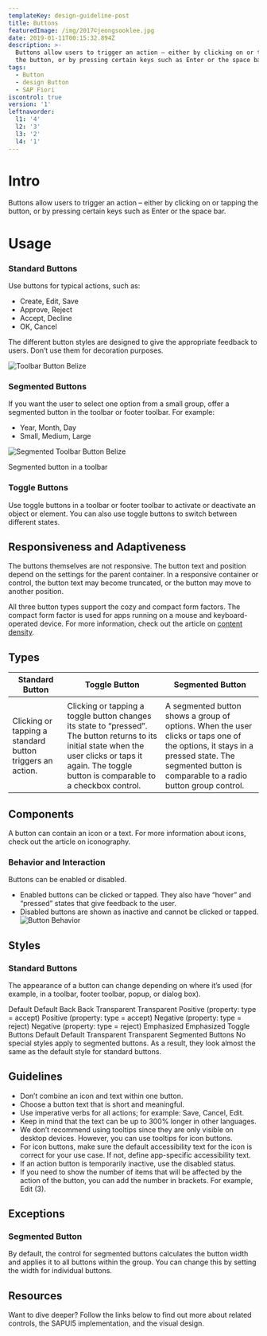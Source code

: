 ```yaml
---
templateKey: design-guideline-post
title: Buttons
featuredImage: /img/2017©jeongsooklee.jpg
date: 2019-01-11T00:15:32.894Z
description: >-
  Buttons allow users to trigger an action – either by clicking on or tapping
  the button, or by pressing certain keys such as Enter or the space bar.   
tags:
  - Button
  - design Button
  - SAP Fiori
iscontrol: true
version: '1'
leftnavorder:
  l1: '4'
  l2: '3'
  l3: '2'
  l4: '1'
---
```


# Intro

Buttons allow users to trigger an action – either by clicking on or tapping the button, or by pressing certain keys such as Enter or the space bar. 

# Usage

### Standard Buttons

Use buttons for typical actions, such as:

- Create, Edit, Save
- Approve, Reject
- Accept, Decline
- OK, Cancel

The different button styles are designed to give the appropriate feedback to users. Don’t use them for decoration purposes.


![Toolbar Button Belize](/img/toolbarbuttons1-Belize.png "Toolbar Button Belize")



### Segmented Buttons
If you want the user to select one option from a small group, offer a segmented button in the toolbar or footer toolbar. For example:

- Year, Month, Day
- Small, Medium, Large


![Segmented Toolbar Button Belize](/img/SegmentedButton_Toolbar-Belize.png "Segmented Toolbar Button Belize")

Segmented button in a toolbar

### Toggle Buttons
Use toggle buttons in a toolbar or footer toolbar to activate or deactivate an object or element. You can also use toggle buttons to switch between different states.

## Responsiveness and Adaptiveness
The buttons themselves are not responsive. The button text and position depend on the settings for the parent container. In a responsive container or control, the button text may become truncated, or the button may move to another position.

All three button types support the cozy and compact form factors. The compact form factor is used for apps running on a mouse and keyboard-operated device. For more information, check out the article on [content density](https://experience.sap.com/fiori-design-web/cozy-compact/).


## Types
| Standard Button | Toggle Button | Segmented Button |
| -------- | ----------- |  ----------- |
|  |  | |
| Clicking or tapping a standard button triggers an action. | Clicking or tapping a toggle button changes its state to “pressed”. The button returns to its initial state when the user clicks or taps it again. The toggle button is comparable to a checkbox control. | A segmented button shows a group of options. When the user clicks or taps one of the options, it stays in a pressed state. The segmented button is comparable to a radio button group control. |




## Components
A button can contain an icon or a text. For more information about icons, check out the article on iconography.

### Behavior and Interaction
Buttons can be enabled or disabled.

 - Enabled buttons can be clicked or tapped. They also have “hover” and “pressed” states that give feedback to the user.
 - Disabled buttons are shown as inactive and cannot be clicked or tapped.
![Button Behavior](/img/Button_Behavior.png "Button Behavior")


## Styles
### Standard Buttons
The appearance of a button can change depending on where it’s used (for example, in a toolbar, footer toolbar, popup, or dialog box).

Default
Default
Back
Back
Transparent
Transparent
Positive (property: type = accept)
Positive (property: type = accept)
Negative (property: type = reject)
Negative (property: type = reject)
Emphasized
Emphasized
Toggle Buttons
Default
Default
Transparent
Transparent
Segmented Buttons
No special styles apply to segmented buttons. As a result, they look almost the same as the default style for standard buttons.

## Guidelines
- Don’t combine an icon and text within one button.
- Choose a button text that is short and meaningful.
- Use imperative verbs for all actions; for example: Save, Cancel, Edit.
- Keep in mind that the text can be up to 300% longer in other languages.
- We don’t recommend using tooltips since they are only visible on desktop devices. However, you can use tooltips for icon buttons.
- For icon buttons, make sure the default accessibility text for the icon is correct for your use case. If not, define app-specific accessibility text.
- If an action button is temporarily inactive, use the disabled status.
- If you need to show the number of items that will be affected by the action of the button, you can add the number in brackets. For example, Edit (3).

## Exceptions
### Segmented Button
By default, the control for segmented buttons calculates the button width and applies it to all buttons within the group. You can change this by setting the width for individual buttons.

## Resources
Want to dive deeper? Follow the links below to find out more about related controls, the SAPUI5 implementation, and the visual design.
